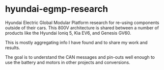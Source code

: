 # hyundai-egmp-research
Hyundai Electric Global Modular Platform research for re-using components outside of their cars. This 800V architecture is shared between a number of products like the Hyundai Ioniq 5, Kia EV6, and Genesis GV60.

This is mostly aggregating info I have found and to share my work and results.

The goal is to understand the CAN messages and pin-outs well enough to use the battery and motors in other projects and conversions.


